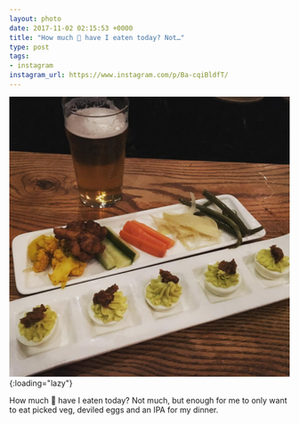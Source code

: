 ```yaml
---
layout: photo
date: 2017-11-02 02:15:53 +0000
title: "How much 💩 have I eaten today? Not…"
type: post
tags:
- instagram
instagram_url: https://www.instagram.com/p/Ba-cqiBldfT/
---
```


![Instagram - Ba-cqiBldfT](/img/Ba-cqiBldfT.jpg){:loading="lazy"}

How much 💩 have I eaten today? Not much, but enough for me to only want to eat picked veg, deviled eggs and an IPA for my dinner.

